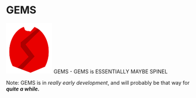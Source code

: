# GEMS
<img src="gems.png" alt="Logo" style="width:25%;"/>
GEMS - GEMS is ESSENTIALLY MAYBE SPINEL

Note: GEMS is in *really early development*, and will probably be that way for ***quite a while.***
